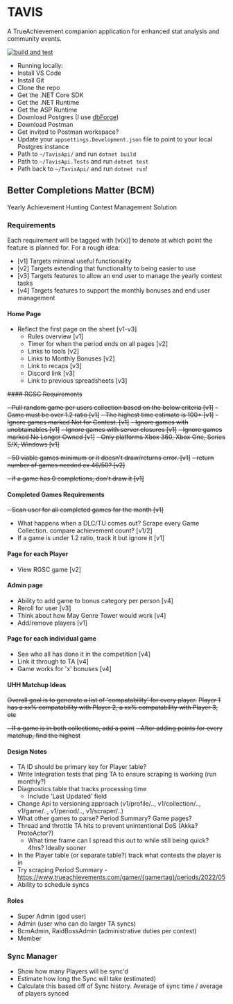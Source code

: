 # TAVIS

A TrueAchievement companion application for enhanced stat analysis and community events.

[![build and test](https://github.com/AndrewSGould/tavis/actions/workflows/main.yml/badge.svg)](https://github.com/AndrewSGould/tavis/actions/workflows/main.yml)

   
- Running locally:
- Install VS Code
- Install Git
- Clone the repo
- Get the .NET Core SDK
- Get the .NET Runtime
- Get the ASP Runtime
- Download Postgres (I use [dbForge](https://www.devart.com/dbforge/postgresql/))
- Download Postman
- Get invited to Postman workspace?  
- Update your `appsettings.Development.json` file to point to your local Postgres instance
- Path to `~/TavisApi/` and run `dotnet build`
- Path to `~/TavisApi.Tests` and run `dotnet test`
- Path back to `~/TavisApi/` and run `dotnet run`!

## Better Completions Matter (BCM) 

Yearly Achievement Hunting Contest Management Solution

### Requirements

Each requirement will be tagged with [v(x)] to denote at which point the feature is planned for. For a rough idea:

- [v1] Targets minimal useful functionality
- [v2] Targets extending that functionality to being easier to use
- [v3] Targets features to allow an end user to manage the yearly contest tasks
- [v4] Targets features to support the monthly bonuses and end user management

#### Home Page

- Reflect the first page on the sheet [v1-v3]
  - Rules overview [v1]
  - Timer for when the period ends on all pages [v2]
  - Links to tools [v2]
  - Links to Monthly Bonuses [v2]
  - Link to recaps [v3]
  - Discord link [v3]
  - Link to previous spreadsheets [v3]

~~#### RGSC Requirements~~

~~- Pull random game per users collection based on the below criteria [v1]~~
  ~~- Game must be over 1.2 ratio [v1]~~
  ~~- The highest time estimate is 100+ [v1]~~
  ~~- Ignore games marked Not for Contest. [v1]~~
  ~~- Ignore games with unobtainables [v1]~~
  ~~- Ignore games with server closures [v1]~~
  ~~- Ignore games marked No Longer Owned [v1]~~
  ~~- Only platforms Xbox 360, Xbox One, Series S/X, Windows [v1]~~

  ~~- 50 viable games minimum or it doesn't draw/returns error. [v1]~~
    ~~- return number of games needed ex 46/50? [v2]~~

  ~~- if a game has 0 completions, don't draw it [v1]~~

#### Completed Games Requirements

~~- Scan user for all completed games for the month [v1]~~
- What happens when a DLC/TU comes out? Scrape every Game Collection. compare achievement count? [v1/2]
- If a game is under 1.2 ratio, track it but ignore it [v1]

#### Page for each Player

- View RGSC game [v2]

#### Admin page

- Ability to add game to bonus category per person [v4]
- Reroll for user [v3]
- Think about how May Genre Tower would work [v4]
- Add/remove players [v1]

#### Page for each individual game

- See who all has done it in the competition [v4]
- Link it through to TA [v4]
- Game works for 'x' bonuses [v4]

#### UHH Matchup Ideas

~~Overall goal is to generate a list of 'compatability' for every player.~~
~~Player 1 has a xx% compatability with Player 2, a xx% compatability with Player 3, etc~~

~~- If a game is in both collections, add a point~~
~~- After adding points for every matchup, find the highest~~

#### Design Notes

- TA ID should be primary key for Player table?
- Write Integration tests that ping TA to ensure scraping is working (run monthly?)
- Diagnostics table that tracks processing time
  - Include 'Last Updated' field
- Change Api to versioning approach (v1/profile/.., v1/collection/.., v1/game/.., v1/period/.., v1/scraper/..)
- What other games to parse? Period Summary? Game pages?
- Thread and throttle TA hits to prevent unintentional DoS (Akka? ProtoActor?)
  - What time frame can I spread this out to while still being quick? 4hrs? Ideally sooner
- In the Player table (or separate table?) track what contests the player is in
- Try scraping Period Summary - https://www.trueachievements.com/gamer/{gamertag}/periods/2022/05
- Ability to schedule syncs

#### Roles

- Super Admin (god user)
- Admin (user who can do larger TA syncs)
- BcmAdmin, RaidBossAdmin (administrative duties per contest)
- Member

### Sync Manager

- Show how many Players will be sync'd
- Estimate how long the Sync will take (estimated)
- Calculate this based off of Sync history. Average of sync time / average of players synced
